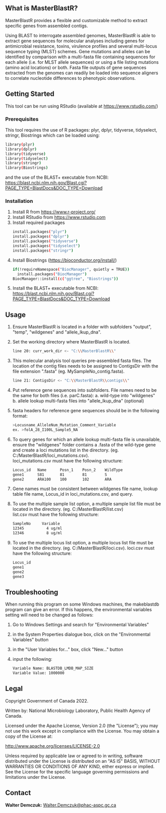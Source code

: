 ## What is MasterBlastR?

MasterBlastR provides a flexible and customizable method to extract specific genes from assembled contigs.

Using BLAST to interrogate assembled genomes, MasterBlastR is able to extract gene sequences for molecular analyses including genes for antimicrobial resistance, toxins, virulence profiles and several multi-locus sequence typing (MLST) schemes. Gene mutations and alleles can be identified by comparison with a multi-fasta file containing sequences for each allele (i.e. for MLST allele sequences) or using a file listing mutations (amino acid locations) or both. Fasta file outputs of gene sequences extracted from the genomes can readily be loaded into sequence aligners to correlate nucleotide differences to phenotypic observations.

## Getting Started

This tool can be run using RStudio (available at https://www.rstudio.com/)

### Prerequisites

This tool requires the use of R packages: plyr, dplyr, tidyverse, tidyselect, stringr, Biostrings which can be loaded using:

  ```sh
  library(plyr)
  library(dplyr)
  library(tidyverse)
  library(tidyselect)
  library(stringr)
  library(Biostrings)
  ```
and the use of the BLAST+ executable from NCBI: https://blast.ncbi.nlm.nih.gov/Blast.cgi?PAGE_TYPE=BlastDocs&DOC_TYPE=Download


### Installation

1. Install R from https://www.r-project.org/
2. Install RStudio from https://www.rstudio.com
3. Install required packages
   ```sh
   install.packages("plyr")
   install.packages("dplyr")
   install.packages("tidyverse")
   install.packages("tidyselect")
   install.packages("stringr")
   ```
4. Install Biostrings (https://bioconductor.org/install/)
   ```sh
   if(!requireNamespace("BiocManager", quietly = TRUE))
     install.packages("BiocManager")
   BiocManager::install(c("ggtree", "Biostrings"))
   ```
5. Install the BLAST+ executable from NCBI: https://blast.ncbi.nlm.nih.gov/Blast.cgi?PAGE_TYPE=BlastDocs&DOC_TYPE=Download

## Usage

1. Ensure MasterBlastR is located in a folder with subfolders "output", "temp", "wildgenes" and "allele_lkup_dna".

2. Set the working directory where MasterBlastR is located.
   ```sh
   line 20: curr_work_dir <- "C:\\MasterBlastR\\"
   ```

3. This molecular analysis tool queries pre-assembled fasta files. The location of the contig files needs to be assigned to ContigsDir with the file extension ".fasta" (eg. MySampleNo_contig.fasta).
   ```sh
   line 21: ContigsDir <- "C:\\MasterBlastR\\contigs\\"
   ```

4. Put reference gene sequences into subfolders. File names need to be the same for both files (i.e. parC.fasta):
   a. wild-type into "wildgenes"  
   b. allele lookup multi-fasta files into "allele_lkup_dna" (optional)    
   

5. fasta headers for reference gene sequences should be in the following format:
   ```sh
   >Locusname_AlleleNum_Mutation_Comment_Variable
   ex. >folA_28_I100L_Sample5_NA
   ```

6. To query genes for which an allele lookup multi-fasta file is unavailable, ensure the "wildgenes" folder contains a .fasta of the wild-type gene and create a loci mutations list in the directory. (eg. C:/MasterBlastR/loci_mutations.csv).  
   loci_mutations.csv must have the following structure:
   ```sh
   Locus_id   Name      Posn_1    Posn_2    WildType  
   gene1      S81       81        81        S
   gene2      ARA100    100       102       ARA
   ```

7. Gene names must be consistent between wildgenes file name, lookup table file name, Locus_id in loci_mutations.csv, and query.

7. To use the multiple sample list option, a multiple sample list file must be located in the directory. (eg. C:/MasterBlastR/list.csv)  
   list.csv must have the following structure:
   ```sh
   SampleNo	    Variable   
   12345	      4 ug/ml   
   12346	      8 ug/ml   
   ```

8. To use the multiple locus list option, a multiple locus list file must be located in the directory. (eg. C:/MasterBlastR/loci.csv).
   loci.csv must have the following structure:
   ```sh
   Locus_id
   gene1
   gene2
   gene3
   ```
   
## Troubleshooting

When running this program on some Windows machines, the makeblastdb program can give an error. If this happens, the environmental variables setting will need to be changed as follows:  

1. Go to Windows Settings and search for "Environmental Variables"  

2. in the System Properties dialogue box, click on the "Environmental Variables" button  

3. in the "User Variables for..." box, click "New..." button  

4. input the following:    
   ```sh  
   Variable Name: BLASTDB_LMDB_MAP_SIZE
   Variable Value: 1000000
   ```

## Legal

Copyright Government of Canada 2022.

Written by: National Microbiology Laboratory, Public Health Agency of Canada.

Licensed under the Apache License, Version 2.0 (the "License"); you may not use this work except in compliance with the License. You may obtain a copy of the License at:

http://www.apache.org/licenses/LICENSE-2.0

Unless required by applicable law or agreed to in writing, software distributed under the License is distributed on an "AS IS" BASIS, WITHOUT WARRANTIES OR CONDITIONS OF ANY KIND, either express or implied. See the License for the specific language governing permissions and limitations under the License.

## Contact

**Walter Demczuk:** Walter.Demczuk@phac-aspc.gc.ca
